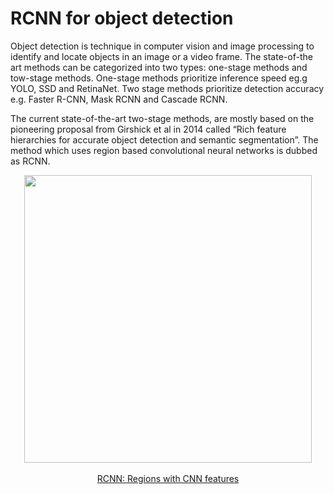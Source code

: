 # RCNN for object detection

Object detection is technique in computer vision and image processing to identify and locate objects in an image or a video frame. The state-of-the art methods can be categorized into two types: one-stage methods and tow-stage methods. One-stage methods prioritize inference speed eg.g YOLO, SSD and RetinaNet. Two stage methods prioritize detection accuracy e.g. Faster R-CNN, Mask RCNN and Cascade RCNN.

The current state-of-the-art two-stage methods, are mostly based on the pioneering proposal from Girshick et al in 2014 called “Rich feature hierarchies for accurate object detection and semantic segmentation”. The method which uses region based convolutional neural networks is dubbed as RCNN.  

<p align="center">
  <img width="460" src="https://user-images.githubusercontent.com/51709130/113511518-d5bcf500-9568-11eb-9c83-90d6dfabe991.png">
  <br><br>
  <a href="https://arxiv.org/abs/1311.2524">RCNN: Regions with CNN features</a> 
</p>
